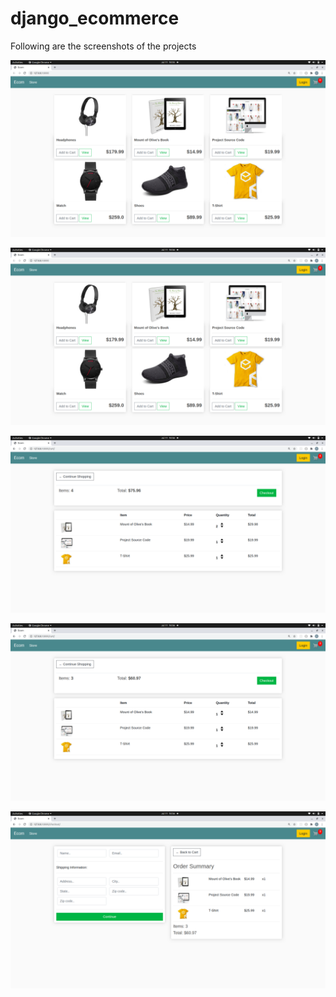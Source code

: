 # django_ecommerce
Following are the screenshots of the projects

![](Screenshots/Screenshot%20from%202020-07-11%2018-55-51.png)

![](Screenshots/Screenshot%20from%202020-07-11%2018-56-06.png)

![](Screenshots/Screenshot%20from%202020-07-11%2018-56-13.png)

![](Screenshots/Screenshot%20from%202020-07-11%2018-56-19.png)

![](Screenshots/Screenshot%20from%202020-07-11%2018-56-26.png)
